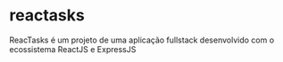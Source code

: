 # reactasks
ReacTasks é um projeto de uma aplicação fullstack desenvolvido com o ecossistema ReactJS e ExpressJS
